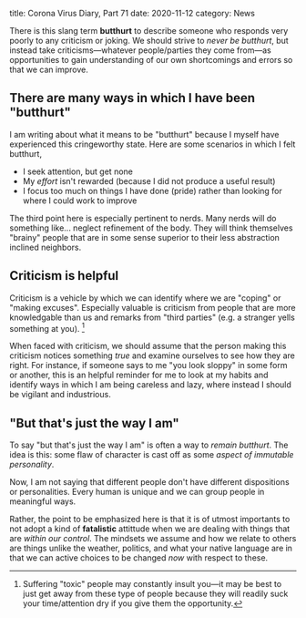 title: Corona Virus Diary, Part 71
date: 2020-11-12
category: News

There is this slang term **butthurt** to describe someone who responds
very poorly to any criticism or joking. We should strive to *never be
butthurt*, but instead take criticisms&mdash;whatever people/parties
they come from&mdash;as opportunities to gain understanding of our own
shortcomings and errors so that we can improve.

There are many ways in which I have been "butthurt"
---------------------------------------------------

I am writing about what it means to be "butthurt" because I myself
have experienced this cringeworthy state. Here are some scenarios in
which I felt butthurt,

- I seek attention, but get none
- My *effort* isn't rewarded (because I did not produce a useful
  result)
- I focus too much on things I have done (pride) rather than looking
  for where I could work to improve
  
The third point here is especially pertinent to nerds. Many nerds will
do something like... neglect refinement of the body. They will think
themselves "brainy" people that are in some sense superior to their
less abstraction inclined neighbors.

Criticism is helpful
--------------------

Criticism is a vehicle by which we can identify where we are "coping"
or "making excuses". Especially valuable is criticism from people that
are more knowledgable than us and remarks from "third parties" (e.g. a
stranger yells something at you). [^1]

When faced with criticism, we should assume that the person making
this criticism notices something *true* and examine ourselves to see
how they are right. For instance, if someone says to me "you look
sloppy" in some form or another, this is an helpful reminder for me to
look at my habits and identify ways in which I am being careless and
lazy, where instead I should be vigilant and industrious.

"But that's just the way I am"
------------------------------

To say "but that's just the way I am" is often a way to *remain
butthurt*. The idea is this: some flaw of character is cast off as
some *aspect of immutable personality*.

Now, I am not saying that different people don't have different
dispositions or personalities. Every human is unique and we can group
people in meaningful ways.

Rather, the point to be emphasized here is that it is of utmost
importants to not adopt a kind of **fatalistic** attittude when we are
dealing with things that are *within our control*. The mindsets we
assume and how we relate to others are things unlike the weather,
politics, and what your native language are in that we can active
choices to be changed *now* with respect to these.

[^1]: Suffering "toxic" people may constantly insult you&mdash;it may be
best to just get away from these type of people because they will
readily suck your time/attention dry if you give them the opportunity.
